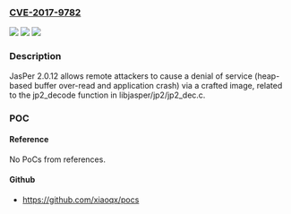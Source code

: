 ### [CVE-2017-9782](https://cve.mitre.org/cgi-bin/cvename.cgi?name=CVE-2017-9782)
![](https://img.shields.io/static/v1?label=Product&message=n%2Fa&color=blue)
![](https://img.shields.io/static/v1?label=Version&message=n%2Fa&color=blue)
![](https://img.shields.io/static/v1?label=Vulnerability&message=n%2Fa&color=brighgreen)

### Description

JasPer 2.0.12 allows remote attackers to cause a denial of service (heap-based buffer over-read and application crash) via a crafted image, related to the jp2_decode function in libjasper/jp2/jp2_dec.c.

### POC

#### Reference
No PoCs from references.

#### Github
- https://github.com/xiaoqx/pocs

